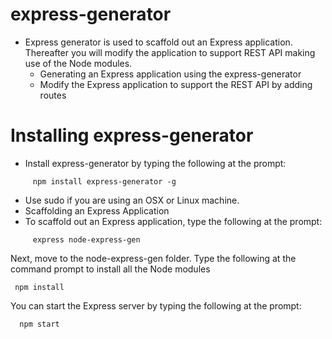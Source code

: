 # express-generator
* Express generator is used to scaffold out an Express application. Thereafter you will modify   the application to support REST API making use of the Node modules.
  - Generating an Express application using the express-generator
  - Modify the Express application to support the REST API by adding routes

# Installing express-generator
  - Install express-generator by typing the following at the prompt:
``````
     npm install express-generator -g
``````

- Use sudo if you are using an OSX or Linux machine.
- Scaffolding an Express Application
- To scaffold out an Express application, type the following at the prompt:
``````
     express node-express-gen
``````

Next, move to the node-express-gen folder. Type the following at the command prompt to install all the Node modules
````
 npm install
````

You can start the Express server by typing the following at the prompt:
````
  npm start
````